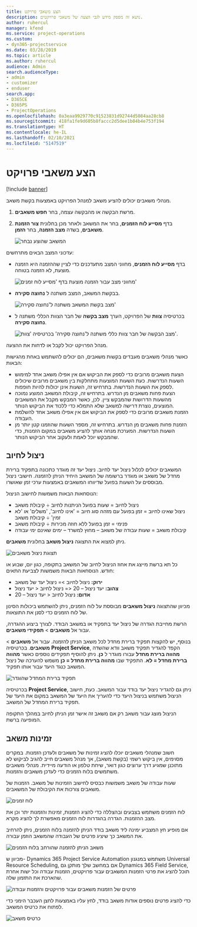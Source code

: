 ```yaml
---
title: הצע משאבי פרויקט
description: נושא זה מספק מידע לגבי הצעה של משאבי פרויקטים.
author: ruhercul
manager: kfend
ms.service: project-operations
ms.custom:
- dyn365-projectservice
ms.date: 03/28/2019
ms.topic: article
ms.author: ruhercul
audience: Admin
search.audienceType:
- admin
- customizer
- enduser
search.app:
- D365CE
- D365PS
- ProjectOperations
ms.openlocfilehash: 0a3eaa9929770c91523831d92744d5084aa28cb8
ms.sourcegitcommit: 418fa1fe9d605b8faccc2d5dee1b04b4e753f194
ms.translationtype: HT
ms.contentlocale: he-IL
ms.lasthandoff: 02/10/2021
ms.locfileid: "5147519"
---
```

# <a name="propose-project-resources"></a>הצע משאבי פרויקט

[!include [banner](../includes/psa-now-project-operations.md)]

מנהלי משאבים יכולים להציע משאב למנהל הפרויקט באמצעות בקשת משאב.

1. מרשת הבקשה או מהבקשה עצמה, בחר **חפש משאבים**.
2. בדף **מסייע לוח הזמנים‬**, בחר את המשאב ולאחר מכן בחלונית **צור הזמנת משאבים**, בשדה **מצב הזמנה**, בחר **הזמן**.

    ![המשאב שהוצע נבחר](media/Resource-Management-image62.png)

עדכוני המצב הבאים מתרחשים:

- בדף **מסייע לוח הזמנים**, מחווני המצב מתעדכנים כדי לציין שההזמנה היא הזמנה מוצעת, לא הזמנה בטוחה.

    ![מחווני מצב עבור הזמנה מוצעת בדף 'מסייע לוח זמנים'](media/Resource-Management-image63.png)

- בבקשת המשאב, המצב משתנה ל **‏‫נחוצה סקירה‬**.

    ![מצב בקשת המשאב משתנה ל'‏‫נחוצה סקירה‬'](media/Resource-Management-image64.png)

- בכרטיסיה **צוות** של הפרויקט, הערך **מצב בקשה** של חבר הצוות הכללי משתנה ל **‏‫נחוצה סקירה‬**.

    ![מצב הבקשה של חבר צוות כללי משתנה ל'‏‫נחוצה סקירה‬' בכרטיסיה 'צוות'.](media/Resource-Management-image48.png)

מנהל הפרויקט יכול לקבל או לדחות את ההצעה.

כאשר מנהלי משאבים מעבדים בקשות משאבים, הם יכולים להשתמש באחת מהגישות הבאות:

- הצעת משאבים מרובים כדי לספק את הביקוש אם אין אפילו משאב אחד למימוש השעות הנדרשות. כעת השעות המוצעות מתחלקות בין משאבים מרובים שיכולים לספק את השעות הנדרשות. בתרחיש זה, השעות אינן יכולות להיות חופפות.
- הצעת פחות משאבים מן הנדרש. בתרחיש זה, קיבולת המשאב המוצע נמוכה מהשעות הדרושות שהמבקש ציין. לכן, כאשר המבקש מקבל את המשאבים המוצעים, נוצרת דרישה למשאב שלא התמלא כדי ללכוד את הביקוש הנותר.
- הזמנת משאבים מרובים כדי לספק את הביקוש אם אין אפילו משאב אחד להשלמת העבודה.
- הזמנת פחות משאבים מן הנדרש. בתרחיש זה, מספר השעות שהוזמנו קטן יותר מן השעות הנדרשות. המערכת מנחה אותך להציע משאבים במקום הזמנות, כדי שהמבקש יוכל לאמת ולעקוב אחר הביקוש הנותר.

## <a name="billable-utilization"></a>ניצול לחיוב

המשאבים יכולים לכלול ניצול יעד לחיוב. ניצול יעד זה מוגדר כתכונה בתפקיד ברירת מחדל של משאב או מוגדר ברשומה של המשאב היחיד הניתן להזמנה. חישובי ניצול מבוססים על השעות בפועל שדיווחו המשאבים באמצעות ערכי זמן שאושרו.

הנוסחאות הבאות משמשות לחישוב הניצול:

- ניצול לחיוב = שעות בפועל הניתנות לחיוב ÷ קיבולת משאב
- ניצול שאינו לחיוב = זמן בפועל עם מזהה סוג חיוב = 'אינו לחיוב', 'משלים' או 'לא זמין' ÷ קיבולת משאב
- פנימי = זמן בפועל ללא חוזה מכירות ÷ קיבולת משאב
- קיבולת משאב = שעות עבודה של משאב – מחוץ למשרד – ימים שאינם ימי עבודה

ניתן למצוא את התצוגה **ניצול משאב** בחלונית **משאבים**.

![תצוגת ניצול משאבים](media/Resource-Management-image65.png)

כל תא ברשת מייצג את אחוז הניצול לחיוב של המשאב בתקופה, כגון יום, שבוע או חודש. הנוסחאות הבאות משמשות לצביעת התאים:

- **ירוק:** ניצול לחיוב \>= ניצול יעד של משאב
- **צהוב:** יעד ניצול – 20 \<= ניצול לחיוב \< יעד ניצול
- **אדום:** ניצול לחיוב \< יעד ניצול – 20

מכיוון שהתצוגה **ניצול משאבים** מבוססת על לוח הזמנים, ניתן להשתמש ביכולות הסינון של לוח הזמנים כדי לסנן את התוצאות.

הרשת מחייבת הגדרה של ניצול יעד בתפקיד או במשאב הבודד. לצורך ביצוע ההגדרה, עבור אל **משאבים** \> **תפקידי משאבים**.

בנוסף, יש להקצות תפקיד ברירת מחדל לכל משאב הניתן להזמנה. עבור אל **משאבים** \> **משאבים**. בכרטיסיה **Project Service**, הקפד להגדיר תפקיד משאב וודא שהשדה **מהווה ברירת מחדל** עבורו מוגדר ל **כן**. ניתן להוסיף תפקידים נוספים כאשר **מהווה ברירת מחדל = לא**. התפקיד שבו **מהווה ברירת מחדל = כן** משמש להערכה של ניצול המשאב כנגד היעד עבור אותו תפקיד.

![תפקיד ברירת המחדל שהוגדר](media/Resource-Management-image67.png)

בכרטיסיה **Project Service**, ניתן גם להגדיר ניצול יעד בודד עבור המשאב. כעת, חישוב הניצול משתמש בניצול היעד כדי להעריך את היעד של המשאב במקום את היעד של תפקיד ברירת המחדל של המשאב.

הניצול מוצג עבור משאב רק אם משאב זה אישר זמן הניתן לחיוב במהלך התקופה המופיעה ברשת.

## <a name="resource-availability"></a>זמינות משאב

חשוב שמנהלי משאבים יוכלו להציג זמינות של משאבים ולעדכן הזמנות. במקרים מסוימים, אין ביקוש רשמי (בקשת משאב), אך מנהל משאבים חייב להגיב לביקוש לא מתוכנן שמגיע דרך ערוצים כגון דואר, שיחת טלפון או הודעה מיידית. מנהלי משאבים משתמשים בלוח הזמנים כדי לעדכן משאבים והזמנות.

שעות עבודה של משאב משמשות כבסיס לחישוב הזמינות של משאב. הזמנות של משאבים צורכות את הקיבולת של המשאבים.

![לוח זמנים](media/Resource-Management-image68.png)

לוח הזמנים משתמש בצבעים ובהצללה כדי להציג הזמנות, זמינות והזמנות יתר וכן את מצב ההזמנות. הגדרה בהגדרות לוח הזמנים מאפשרת לך להציג מקרא.

אם מופיע חץ המצביע ימינה ליד משאב בודד הניתן להזמנה בלוח הזמנים, ניתן להרחיב את המשאב כך שיציג פרטים של העבודה שהמשאב הוזמן עבורה.

![משאב הניתן להזמנה שהורחב בלוח הזמנים](media/Resource-Management-image69.png)

מכיוון ש- Dynamics 365 Project Service Automation משתמש במנגנון Universal Resource Scheduling, אם במחשב שלך מותקן גם Dynamics 365 Field Service, תוכל להציג את פרטי הזמנות המשאבים עבור פרויקטים, הזמנות עבודה וכל ישות אחרת שהארכת את התזמון שלה.

![פרטים של הזמנות משאבים עבור פרויקטים והזמנות עבודה](media/Resource-Management-image70.png)

כדי להציג פרטים נוספים אודות משאב בודד, לחץ עליו באמצעות לחצן העכבר הימני כדי לפתוח את כרטיס המשאב.

![כרטיס משאב](media/Resource-Management-image71.png)
